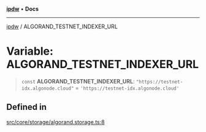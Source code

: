 [**ipdw**](../README.md) • **Docs**

***

[ipdw](../globals.md) / ALGORAND\_TESTNET\_INDEXER\_URL

# Variable: ALGORAND\_TESTNET\_INDEXER\_URL

> `const` **ALGORAND\_TESTNET\_INDEXER\_URL**: `"https://testnet-idx.algonode.cloud"` = `'https://testnet-idx.algonode.cloud'`

## Defined in

[src/core/storage/algorand.storage.ts:8](https://github.com/ansi-code/ipdw/blob/d3334c70f49293ce3e0ff61a485778d41bda3a8d/src/core/storage/algorand.storage.ts#L8)
